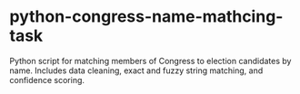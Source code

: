 # python-congress-name-mathcing-task
Python script for matching members of Congress to election candidates by name.  Includes data cleaning, exact and fuzzy string matching, and confidence scoring.
